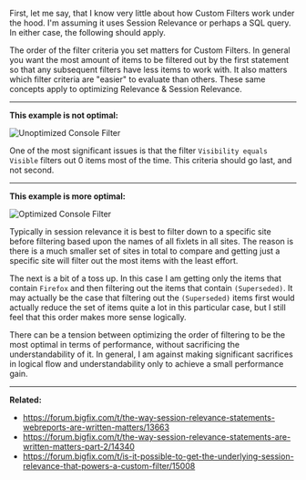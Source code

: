 First, let me say, that I know very little about how Custom Filters work under the hood. I'm assuming it uses Session Relevance or perhaps a SQL query. In either case, the following should apply.

The order of the filter criteria you set matters for Custom Filters. In general you want the most amount of items to be filtered out by the first statement so that any subsequent filters have less items to work with. It also matters which filter criteria are "easier" to evaluate than others. These same concepts apply to optimizing Relevance & Session Relevance.

----------

**This example is not optimal:**

![Unoptimized Console Filter](http://jgstew.github.io/images/BFilterOptimizing/ConsoleFilter.PNG)

One of the most significant issues is that the filter `Visibility equals Visible` filters out 0 items most of the time. This criteria should go last, and not second.

----------

**This example is more optimal:**

![Optimized Console Filter](http://jgstew.github.io/images/BFilterOptimizing/OptimizedConsoleFilter.PNG)

Typically in session relevance it is best to filter down to a specific site before filtering based upon the names of all fixlets in all sites. The reason is there is a much smaller set of sites in total to compare and getting just a specific site will filter out the most items with the least effort.

The next is a bit of a toss up. In this case I am getting only the items that contain `Firefox` and then filtering out the items that contain `(Superseded)`. It may actually be the case that filtering out the `(Superseded)` items first would actually reduce the set of items quite a lot in this particular case, but I still feel that this order makes more sense logically.

There can be a tension between optimizing the order of filtering to be the most optimal in terms of performance, without sacrificing the understandability of it. In general, I am against making significant sacrifices in logical flow and understandability only to achieve a small performance gain.

----------

**Related:**

- https://forum.bigfix.com/t/the-way-session-relevance-statements-webreports-are-written-matters/13663
- https://forum.bigfix.com/t/the-way-session-relevance-statements-are-written-matters-part-2/14340
- https://forum.bigfix.com/t/is-it-possible-to-get-the-underlying-session-relevance-that-powers-a-custom-filter/15008
